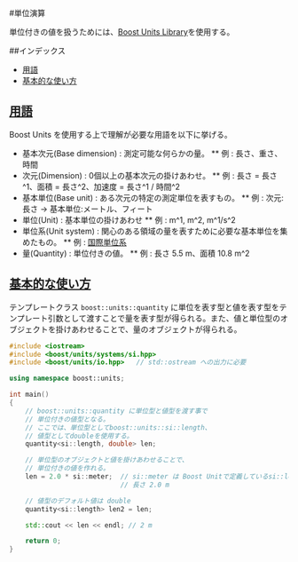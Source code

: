 #単位演算

単位付きの値を扱うためには、[Boost Units Library](http://www.boost.org/doc/libs/release/doc/html/boost_units.html)を使用する。

##インデックス

- [用語](#term)
- [基本的な使い方](#basic-usage)

## <a name="term" href="#term">用語</a>

Boost Units を使用する上で理解が必要な用語を以下に挙げる。

* 基本次元(Base dimension) : 測定可能な何らかの量。
** 例 : 長さ、重さ、時間
* 次元(Dimension) : 0個以上の基本次元の掛けあわせ。
** 例 : 長さ = 長さ^1、面積 = 長さ^2、加速度 = 長さ^1 / 時間^2
* 基本単位(Base unit) : ある次元の特定の測定単位を表すもの。
** 例 : 次元:長さ -> 基本単位:メートル、フィート
* 単位(Unit) : 基本単位の掛けあわせ
** 例 : m^1, m^2, m^1/s^2
* 単位系(Unit system) : 関心のある領域の量を表すために必要な基本単位を集めたもの。
** 例 : [国際単位系](https://ja.wikipedia.org/wiki/国際単位系) 
* 量(Quantity) : 単位付きの値。
** 例 : 長さ 5.5 m、面積 10.8 m^2 

## <a name="basic-usage" href="#basic-usage">基本的な使い方</a>

テンプレートクラス `boost::units::quantity` に単位を表す型と値を表す型をテンプレート引数として渡すことで量を表す型が得られる。また、値と単位型のオブジェクトを掛けあわせることで、量のオブジェクトが得られる。

```cpp
#include <iostream>
#include <boost/units/systems/si.hpp>
#include <boost/units/io.hpp>	// std::ostream への出力に必要 

using namespace boost::units;

int main()
{
	// boost::units::quantity に単位型と値型を渡す事で
	// 単位付きの値型となる。
	// ここでは、単位型としてboost::units::si::length、
	// 値型としてdoubleを使用する。
	quantity<si::length, double> len;

	// 単位型のオブジェクトと値を掛けあわせることで、
	// 単位付きの値を作れる。
	len = 2.0 * si::meter; 	// si::meter は Boost Unitで定義しているsi::length 型のオブジェクト。 
							// 長さ 2.0 m

	// 値型のデフォルト値は double
	quantity<si::length> len2 = len; 

	std::cout << len << endl; // 2 m

    return 0;
}
```

